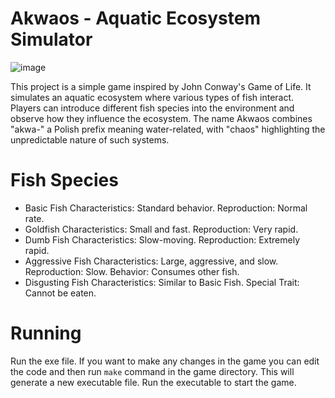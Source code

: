 # Akwaos - Aquatic Ecosystem Simulator
![image](https://github.com/jotzet/Akwaos/assets/91730870/50bc6bae-b609-4a26-a7ea-87df51d76119)


This project is a simple game inspired by John Conway's Game of Life. It simulates an aquatic ecosystem where various types of fish interact. Players can introduce different fish species into the environment and observe how they influence the ecosystem.
The name Akwaos combines "akwa-" a Polish prefix meaning water-related, with "chaos" highlighting the unpredictable nature of such systems.

# Fish Species
- Basic Fish
Characteristics: Standard behavior.
Reproduction: Normal rate.
- Goldfish
Characteristics: Small and fast.
Reproduction: Very rapid.
- Dumb Fish
Characteristics: Slow-moving.
Reproduction: Extremely rapid.
- Aggressive Fish
Characteristics: Large, aggressive, and slow.
Reproduction: Slow.
Behavior: Consumes other fish.
- Disgusting Fish
Characteristics: Similar to Basic Fish.
Special Trait: Cannot be eaten.
# Running
Run the exe file.
If you want to make any changes in the game you can edit the code and then run ```make``` command in the game directory.
This will generate a new executable file. Run the executable to start the game.


